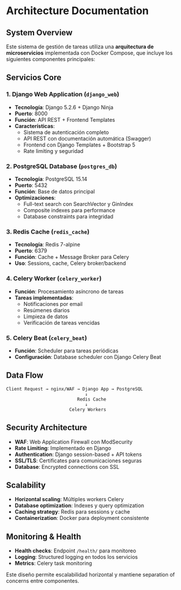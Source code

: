 # Architecture Documentation

## System Overview

Este sistema de gestión de tareas utiliza una **arquitectura de microservicios** implementada con Docker Compose, que incluye los siguientes componentes principales:

## Servicios Core

### 1. Django Web Application (`django_web`)
- **Tecnología**: Django 5.2.6 + Django Ninja
- **Puerto**: 8000
- **Función**: API REST + Frontend Templates
- **Características**:
  - Sistema de autenticación completo
  - API REST con documentación automática (Swagger)
  - Frontend con Django Templates + Bootstrap 5
  - Rate limiting y seguridad

### 2. PostgreSQL Database (`postgres_db`)
- **Tecnología**: PostgreSQL 15.14
- **Puerto**: 5432
- **Función**: Base de datos principal
- **Optimizaciones**:
  - Full-text search con SearchVector y GinIndex
  - Composite indexes para performance
  - Database constraints para integridad

### 3. Redis Cache (`redis_cache`)
- **Tecnología**: Redis 7-alpine
- **Puerto**: 6379
- **Función**: Cache + Message Broker para Celery
- **Uso**: Sessions, cache, Celery broker/backend

### 4. Celery Worker (`celery_worker`)
- **Función**: Procesamiento asíncrono de tareas
- **Tareas implementadas**:
  - Notificaciones por email
  - Resúmenes diarios
  - Limpieza de datos
  - Verificación de tareas vencidas

### 5. Celery Beat (`celery_beat`)
- **Función**: Scheduler para tareas periódicas
- **Configuración**: Database scheduler con Django Celery Beat

## Data Flow

```
Client Request → nginx/WAF → Django App → PostgreSQL
                              ↓
                           Redis Cache
                              ↓
                        Celery Workers
```

## Security Architecture

- **WAF**: Web Application Firewall con ModSecurity
- **Rate Limiting**: Implementado en Django
- **Authentication**: Django session-based + API tokens
- **SSL/TLS**: Certificates para comunicaciones seguras
- **Database**: Encrypted connections con SSL

## Scalability

- **Horizontal scaling**: Múltiples workers Celery
- **Database optimization**: Indexes y query optimization
- **Caching strategy**: Redis para sessions y cache
- **Containerization**: Docker para deployment consistente

## Monitoring & Health

- **Health checks**: Endpoint `/health/` para monitoreo
- **Logging**: Structured logging en todos los servicios
- **Metrics**: Celery task monitoring

Este diseño permite escalabilidad horizontal y mantiene separation of concerns entre componentes.
